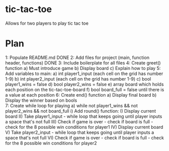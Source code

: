 # tic-tac-toe
Allows for two players to play tic tac toe

# Plan
1: Populate README.md DONE
2: Add files for project (main, function header, functions) DONE
3: Include boilerplate for all files
4: Create greet() function
    a) Must introduce game
    b) Display board
    c) Explain how to play
5: Add variables to main:
    a) int player1_input (each cell on the grid has number 1-9)
    b) int player2_input (each cell on the grid has number 1-9)
    c) bool player1_wins = false
    d) bool player2_wins = false
    e) array board which holds each position on the tic-tac-toe-board
    f) bool board_full = false until there is a value at each position
6: Create end() function
    a) Display final board
    b) Display the winner based on bools  
7: Create while loop for playing
    a) while not player1_wins && not player2_wins && not board_full
        i) Add round() function:
            I) Display current board
            II) Take player1_input
                - while loop that keeps going until player inputs a space that's not full
            III) Check if game is over
                - check if board is full
                - check for the 8 possible win conditions for player1
            IV) Display current board
            V) Take player2_input
                - while loop that keeps going until player inputs a space that's not full
            VI) Check if game is over
                - check if board is full
                - check for the 8 possible win conditions for player2